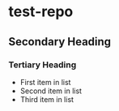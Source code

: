 test-repo
=========

## Secondary Heading
### Tertiary Heading

* First item in list
* Second item in list
* Third item in list